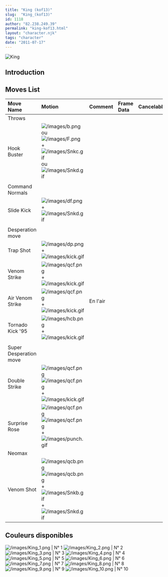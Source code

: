 ```yaml
---
title: "King (kof13)"
slug:  "King_(kof13)"
id: 1118
author: "82.238.249.39"
permalink: "king-kof13.html"
layout: "character.njk"
tags: "character"
date: "2011-07-17"
---
```


![King](/images/Kingkof13.gif "King") 

## Introduction

## Moves List

| Move Name              | Motion                                                                                                                                                           | Comment  | Frame Data | Cancelable | Damage LOW/HIGH/EX |
|:-----------------------|:-----------------------------------------------------------------------------------------------------------------------------------------------------------------|:---------|:-----------|:-----------|:-------------------|
| Throws                 |                                                                                                                                                                  |          |            |            |                    |
| Hook Buster            | ![](/images/b.png "/images/b.png") ou ![](/images/F.png "/images/F.png") + ![](/images/Snkc.gif "/images/Snkc.gif") ou ![](/images/Snkd.gif "/images/Snkd.gif")  |          |            |            | 100                |
|                        |                                                                                                                                                                  |          |            |            |                    |
| Command Normals        |                                                                                                                                                                  |          |            |            |                    |
| Slide Kick             | ![](/images/df.png "/images/df.png") + ![](/images/Snkd.gif "/images/Snkd.gif")                                                                                  |          |            |            | 40                 |
|                        |                                                                                                                                                                  |          |            |            |                    |
| Desperation move       |                                                                                                                                                                  |          |            |            |                    |
| Trap Shot              | ![](/images/dp.png "/images/dp.png") + ![](/images/kick.gif "/images/kick.gif")                                                                                  |          |            |            |                    |
| Venom Strike           | ![](/images/qcf.png "/images/qcf.png") + ![](/images/kick.gif "/images/kick.gif")                                                                                |          |            |            |                    |
| Air Venom Strike       | ![](/images/qcf.png "/images/qcf.png") + ![](/images/kick.gif "/images/kick.gif")                                                                                | En l'air |            |            |                    |
| Tornado Kick '95       | ![](/images/hcb.png "/images/hcb.png") + ![](/images/kick.gif "/images/kick.gif")                                                                                |          |            |            |                    |
|                        |                                                                                                                                                                  |          |            |            |                    |
| Super Desperation move |                                                                                                                                                                  |          |            |            |                    |
| Double Strike          | ![](/images/qcf.png "/images/qcf.png")![](/images/qcf.png "/images/qcf.png") + ![](/images/kick.gif "/images/kick.gif")                                          |          |            |            |                    |
| Surprise Rose          | ![](/images/qcf.png "/images/qcf.png")![](/images/qcf.png "/images/qcf.png") + ![](/images/punch.gif "/images/punch.gif")                                        |          |            |            |                    |
| Neomax                 |                                                                                                                                                                  |          |            |            |                    |
| Venom Shot             | ![](/images/qcb.png "/images/qcb.png")![](/images/qcb.png "/images/qcb.png") + ![](/images/Snkb.gif "/images/Snkb.gif")+![](/images/Snkd.gif "/images/Snkd.gif") |          |            |            |                    |

## Couleurs disponibles

![](/images/King_1.png "/images/King_1.png") \| N° 1
![](/images/King_2.png "/images/King_2.png") \| N° 2
![](/images/King_3.png "/images/King_3.png") \| N° 3
![](/images/King_4.png "/images/King_4.png") \| N° 4
![](/images/King_5.png "/images/King_5.png") \| N° 5
![](/images/King_6.png "/images/King_6.png") \| N° 6
![](/images/King_7.png "/images/King_7.png") \| N° 7
![](/images/King_8.png "/images/King_8.png") \| N° 8
![](/images/King_9.png "/images/King_9.png") \| N° 9
![](/images/King_10.png "/images/King_10.png") \| N° 10
